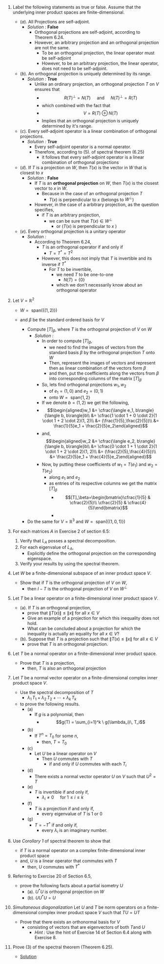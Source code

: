 1. Label the following statements as true or false. Assume that the underlying inner product spaces are finite-dimensional.
	- (*a*).  All Projections are self-adjoint.
		- *Solution :* **False**
			- Orthogonal projections are self-adjoint, according to Theorem 6.24. 
			- However, an arbitrary projection and an orthogonal projection are not the same.
				- To be an orthogonal projection, the linear operator must be self-adjoint
				- However, to be an arbitrary projection, the linear operator, does not need to be self-adjoint.
	- (*b*). An orthogonal projection is uniquely determined by its range.
		- *Solution :* **True**
			- Unlike an ordinary projection, an orthogonal projection $T$ on $V$ ensures that 
				- $$R(T)^\perp = N(T) \quad \text{ and } \quad N(T)^\perp = R(T)$$
				- which combined with the fact that 
				- $$V = R(T) \oplus N(T)$$
				- Implies that an orthogonal projection is uniquely determined by it's range. 
	- (*c*). Every self-adjoint operator is a linear combination of orthogonal projections.
		- *Solution :* **True**
			- Every self-adjoint operator is a normal operator. 
			- Therefore, according to (5). of spectral theorem (6.25) 
				- it follows that every self-adjoint operator is a linear combination of orthogonal projections
	- (*d*). If $T$ is a projection on $W$, then $T(x)$ is the vector in $W$ that is closest to $x$ 
		- *Solution :* **False**
			- If $T$ is an **orthogonal projection** on $W$, then $T(x)$ is the closest vector to $x$ in $W$.
				- Because in the case of an orthogonal projection $T$
					- $T(x)$ is perpendicular to $x$  (belongs to $W^\perp$)
			- However, in the case of a arbitrary projection, as the question specifies, 
				- if $T$ is an arbitrary projection, 
					- we can be sure that $T(x) \in W^\perp$ 
						- or ($T(x)$ is perpendicular to $x$ )
	- (*e*). Every orthogonal projection is a unitary operator
		- *Solution :*
			- According to Theorem 6.24, 
				- $T$ is an orthogonal operator if and only if 
					- $T = T^* = T^2$
				- However, this does not imply that $T$ is invertible and its inverse if $T^*$ 
					- For $T$ to be invertible, 
						- we need $T$ to be one-to-one 
							- $N(T) = \{0\}$
						- which we don't necessarily know about an orthogonal operator

2. Let $V = \mathbb{R}^2$ 
	- $W = \text{ span}(\{(1,\, 2)\})$ 
	- and $\beta$ be the standard ordered basis for $V$ 

		- Compute $[T]_\beta$, where $T$ is the orthogonal projection of $V$ on $W$ 
			- *Solution :*
				- In order to compute $[T]_\beta$, 
					- we need to find the images of vectors from the standard basis $\beta$ by the orthogonal projection $T$ onto $W$ 
					- Then, represent the images of vectors and represent then as linear combination of the vectors form $\beta$
					- and then, put the coefficients along the vectors from $\beta$ into corresponding columns of the matrix $[T]_\beta$ 
				- So, lets find orthogonal projections $w_1, w_2$ 
					- of $e_1 = (1, 0)$ and $e_2=(0, 1)$ 
					- onto $W = \text{ span}\{1, 2\}$ 
				- If we denote $b = (1, 2)$ we get the following,
				- $$\begin{aligned}w_1 &= \cfrac{\langle e_1, b\rangle}{\langle b, b\rangle}b\\ &= \cfrac{1 \cdot 1 + 0 \cdot 2}{1 \cdot 1 + 2 \cdot 2}(1, 2)\\ &= (\frac{1}{5},\frac{2}{5})\\ &= \frac{1}{5}e_1 + \frac{2}{5}e_2\end{aligned}$$
				- and, $$\begin{aligned}w_2 &= \cfrac{\langle e_2, b\rangle}{\langle b, b\rangle}b\\ &= \cfrac{0 \cdot 1 + 1 \cdot 2}{1 \cdot 1 + 2 \cdot 2}(1, 2)\\ &= (\frac{2}{5},\frac{4}{5})\\ &= \frac{2}{5}e_1 + \frac{4}{5}e_2\end{aligned}$$
				- Now, by putting these coefficients of $w_1 = T(e_1) \text{ and } w_2 = T(e_2)$ 
					- along $e_1$ and $e_2$ 
					- as entries of its respective columns we get the matrix $[T]_\beta$ 
						- $$[T]_\beta=\begin{bmatrix}\cfrac{1}{5} & \cfrac{2}{5}\\ \cfrac{2}{5} & \cfrac{4}{5}\end{bmatrix}$$
						- 
		- Do the same for $V = \mathbb{R}^3$ and $W = \text{ span}(\{(1,\, 0,\, 1)\})$ 



3. For each matrices $A$ in Exercise 2 of section 6.5:
	1. Verify that $L_A$ posses a spectral decomposition.
	2. For each eigenvalue of $L_A$, 
		- Explicitly define the orthogonal projection on the corresponding eigenspace.
	3. Verify your results by using the spectral theorem.


4. Let $W$ be a finite-dimensional subspace of an inner product space $V$. 
	- Show that if $T$ is the orthogonal projection of $V$ on $W$, 
		- then $I-T$ is the orthogonal projection of $V$ on $W^\perp$ 


5. Let $T$ be a linear operator on a finite-dimensional inner product space $V$. 
	- (a). If $T$ is an orthogonal projection, 
		- prove that $\|T(x)\|\leq \|x\|$ for all $x \in V$ 
		- Give an example of a projection for which this inequality does not hold. 
		- What can be concluded about a projection for which the inequality is actually an equality for all $x \in V$?
	- (b). Suppose that $T$ is a projection such that $\|T(x) \leq \|x\|$ for all $x \in V$ 
		- prove that $T$ is an orthogonal projection. 


6. Let $T$ be a normal operator on a finite-dimensional inner product space.
	- Prove that $T$ is a projection, 
		- then, $T$ is also an orthogonal projection


7. Let $T$ be a normal vector operator on a finite-dimensional complex inner product space $V$. 
	- Use the spectral decomposition  of $T$ 
		- $\lambda_1\, T_1 + \lambda_2\, T_2 + \cdots + \lambda_k\, T_k$
	- to prove the following results. 
		- (a)
			- If $g$ is a polynomial, then 
				- $$g(T) = \sum_{i=1}^k \ g(\lambda_i)\, T_i$$
		- (b)
			- If $T^n = T_0$ for some $n$, 
				- then, $T = T_0$ 
		- (c)
			- Let $U$ be a linear operator on $V$
				- Then $U$ commutes with $T$ 
					- if and only if $U$ commutes with each $T_i$
		- (d)
			- There exists a normal vector operator $U$ on $V$ such that $U^2 = T$
		- (e)
			- $T$ is invertible if and only if, 
				- $\lambda_i \neq 0 \quad \text{ for }1\leq i \leq k$
		- (f)
			- $T$ is a projection if and only if,
				- every eigenvalue of $T$ is $1$ or $0$
		- (g)
			- $T = -T^*$ if and only if,
				- every $\lambda_i$ is an imaginary number.


8. Use *Corollary 1* of spectral theorem to show that
	- if $T$ is a normal operator on a complex finite-dimensional inner product space
	- and, $U$ is a linear operator that commutes with $T$
		- then, $U$ commutes with $T^*$ 


9. Referring to Exercise 20 of Section 6.5,
	- prove the following facts about a partial isometry $U$ 
		- (a). $U^*U$ is orthogonal projection on $W$ 
		- (b). $UU^*U = U$ 


10. *Simultaneous diagonalization* Let $U$ and $T$ be norm operators on a finite-dimensional complex inner product space $V$ such that $TU = UT$ 
	- Prove that there exists an orthonormal basis for $V$ 
		- consisting of vectors that are eigenvectors of both $T$and $U$ 
			- *Hint :* Use the hint of Exercise 14 of Section 6.4 along with Exercise 8.


11. Prove (3) of the spectral theorem (Theorem 6.25).
	- [Solution](https://goo.gl/utQ9Pb) 